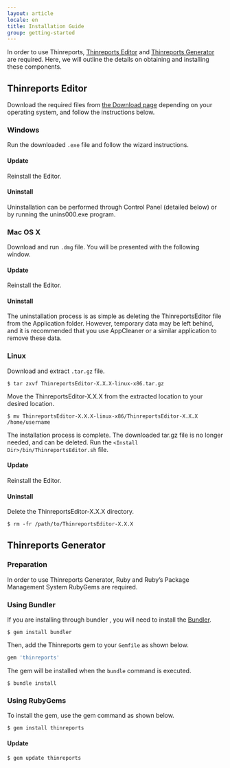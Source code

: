 ```yaml
---
layout: article
locale: en
title: Installation Guide
group: getting-started
---
```


In order to use Thinreports, [Thinreports Editor](http://www.thinreports.org/features/editor/)
and [Thinreports Generator](http://www.thinreports.org/features/generator/) are required.
Here, we will outline the details on obtaining and installing these components.

## Thinreports Editor

Download the required files from [the Download page](http://www.thinreports.org/download/) depending on your operating system,
and follow the instructions below.

### Windows

Run the downloaded `.exe` file and follow the wizard instructions.

#### Update

Reinstall the Editor.

#### Uninstall

Uninstallation can be performed through Control Panel (detailed below) or by running the unins000.exe program.

### Mac OS X

Download and run `.dmg` file. You will be presented with the following window.

#### Update

Reinstall the Editor.

#### Uninstall

The uninstallation process is as simple as deleting the ThinreportsEditor file from the Application folder.
However, temporary data may be left behind, and it is recommended that you use AppCleaner or a similar application to remove these data.

### Linux

Download and extract `.tar.gz` file.

```
$ tar zxvf ThinreportsEditor-X.X.X-linux-x86.tar.gz
```

Move the ThinreportsEditor-X.X.X from the extracted location to your desired location.

```
$ mv ThinreportsEditor-X.X.X-linux-x86/ThinreportsEditor-X.X.X /home/username
```

The installation process is complete. The downloaded tar.gz file is no longer needed, and can be deleted.
Run the `<Install Dir>/bin/ThinreportsEditor.sh` file.

#### Update

Reinstall the Editor.

#### Uninstall

Delete the ThinreportsEditor-X.X.X directory.

```
$ rm -fr /path/to/ThinreportsEditor-X.X.X
```

## Thinreports Generator

### Preparation

In order to use Thinreports Generator, Ruby and Ruby’s Package Management System RubyGems are required.

### Using Bundler

If you are installing through bundler , you will need to install the [Bundler](http://bundler.io/).

```
$ gem install bundler
```

Then, add the Thinreports gem to your `Gemfile` as shown below.

```ruby
gem 'thinreports'
```

The gem will be installed when the `bundle` command is executed.

```
$ bundle install
```

### Using RubyGems

To install the gem, use the gem command as shown below.

```
$ gem install thinreports
```

#### Update

```
$ gem update thinreports
```

